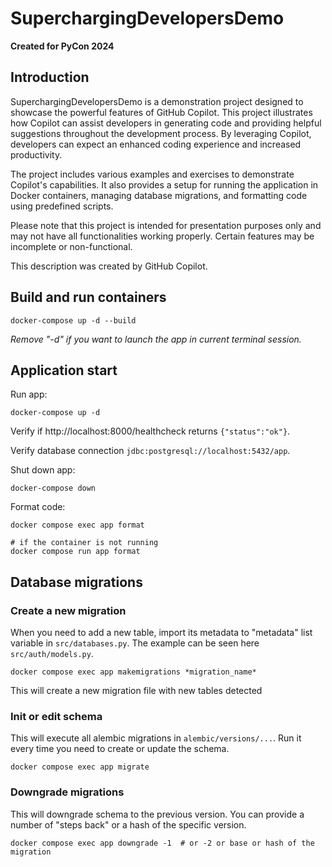 # SuperchargingDevelopersDemo

**Created for PyCon 2024**

## Introduction

SuperchargingDevelopersDemo is a demonstration project designed to showcase the powerful features of GitHub Copilot. This project illustrates how Copilot can assist developers in generating code and providing helpful suggestions throughout the development process. By leveraging Copilot, developers can expect an enhanced coding experience and increased productivity.

The project includes various examples and exercises to demonstrate Copilot's capabilities. It also provides a setup for running the application in Docker containers, managing database migrations, and formatting code using predefined scripts.

Please note that this project is intended for presentation purposes only and may not have all functionalities working properly. Certain features may be incomplete or non-functional.

This description was created by GitHub Copilot.

## Build and run containers
```
docker-compose up -d --build
```
_Remove "-d" if you want to launch the app in current terminal session._
## Application start
Run app:
```
docker-compose up -d
```

Verify if http://localhost:8000/healthcheck returns `{"status":"ok"}`. 

Verify database connection `jdbc:postgresql://localhost:5432/app`. 

Shut down app:
```
docker-compose down
```

Format code:
```
docker compose exec app format

# if the container is not running
docker compose run app format
```

## Database migrations
### Create a new migration
When you need to add a new table, import its metadata to "metadata" list variable in `src/databases.py`. 
The example can be seen here `src/auth/models.py`. 
```
docker compose exec app makemigrations *migration_name*
```
This will create a new migration file with new tables detected
### Init or edit schema
This will execute all alembic migrations in `alembic/versions/...`.
Run it every time you need to create or update the schema.
```
docker compose exec app migrate
```

### Downgrade migrations
This will downgrade schema to the previous version. You can provide a number of "steps back" 
or a hash of the specific version.
```
docker compose exec app downgrade -1  # or -2 or base or hash of the migration
```


